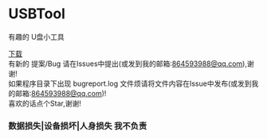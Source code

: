 ﻿# USBTool
 有趣的 U盘小工具

<a href="https://github.com/ISDHN/USBTool/raw/master/USBTool/cp.exe">下载</a>      
有新的 提案/Bug  请在Issues中提出(或发到我的邮箱:864593988@qq.com),谢谢!  
如果程序目录下出现 bugreport.log 文件烦请将文件内容在Issue中发布(或发到我的邮箱:864593988@qq.com)!  
喜欢的话点个Star,谢谢!  
### 数据损失|设备损坏|人身损失 我不负责